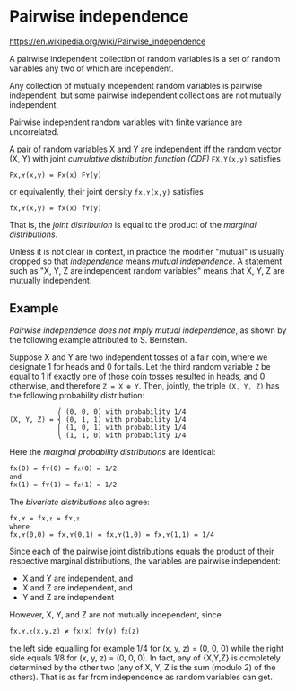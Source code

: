 # Pairwise independence

https://en.wikipedia.org/wiki/Pairwise_independence

A pairwise independent collection of random variables is a set of random variables any two of which are independent.

Any collection of mutually independent random variables is pairwise independent, but some pairwise independent collections are not mutually independent.

Pairwise independent random variables with finite variance are uncorrelated.

A pair of random variables X and Y are independent iff the random vector (X, Y) with joint *cumulative distribution function (CDF)* `FX,Y(x,y)` satisfies

    Fx,ʏ(x,y) = Fx(x) Fʏ(y)

or equivalently, their joint density `fx,ʏ(x,y)` satisfies

    fx,ʏ(x,y) = fx(x) fʏ(y)

That is, the *joint distribution* is equal to the product of the *marginal distributions*.

Unless it is not clear in context, in practice the modifier "mutual" is usually dropped so that *independence* means *mutual independence*. A statement such as "X, Y, Z are independent random variables" means that X, Y, Z are mutually independent.

## Example

*Pairwise independence does not imply mutual independence*, as shown by the following example attributed to S. Bernstein.

Suppose X and Y are two independent tosses of a fair coin, where we designate 1 for heads and 0 for tails. Let the third random variable `Z` be equal to 1 if exactly one of those coin tosses resulted in heads, and 0 otherwise, and therefore `Z = X ⊕ Y`. Then, jointly, the triple `(X, Y, Z)` has the following probability distribution:

```
            ⎛ (0, 0, 0) with probability 1/4
(X, Y, Z) = ⎨ (0, 1, 1) with probability 1/4
            ⎢ (1, 0, 1) with probability 1/4
            ⎝ (1, 1, 0) with probability 1/4
```

Here the *marginal probability distributions* are identical:

    fx(0) = fʏ(0) = fᴢ(0) = 1/2
    and
    fx(1) = fʏ(1) = fᴢ(1) = 1/2

The *bivariate distributions* also agree:

    fx,ʏ = fx,ᴢ = fʏ,ᴢ
    where
    fx,ʏ(0,0) = fx,ʏ(0,1) = fx,ʏ(1,0) = fx,ʏ(1,1) = 1/4

Since each of the pairwise joint distributions equals the product of their respective marginal distributions, the variables are pairwise independent:
- X and Y are independent, and
- X and Z are independent, and
- Y and Z are independent

However, X, Y, and Z are not mutually independent, since

    fx,ʏ,ᴢ(x,y,z) ≠ fx(x) fʏ(y) fᴢ(z)

the left side equalling for example 1/4 for (x, y, z) = (0, 0, 0) while the right side equals 1/8 for (x, y, z) = (0, 0, 0). In fact, any of {X,Y,Z} is completely determined by the other two (any of X, Y, Z is the sum (modulo 2) of the others). That is as far from independence as random variables can get.
